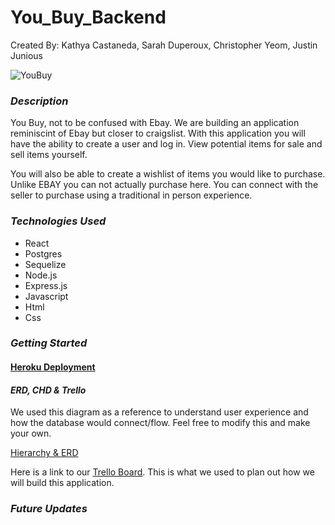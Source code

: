 # You_Buy_Backend

Created By: Kathya Castaneda, Sarah Duperoux, Christopher Yeom, Justin Junious

![YouBuy](https://external-content.duckduckgo.com/iu/?u=https%3A%2F%2Fwww.bettertechtips.com%2Fwp-content%2Fuploads%2F2016%2F08%2Febay.jpg&f=1&nofb=1&ipt=34abd74951e6b7ff5a5f04cb081f260b7b1ddb66efca0448db5cd8295e1c4657&ipo=images)

### **_Description_**

You Buy, not to be confused with Ebay. We are building an application reminiscint of Ebay but closer to craigslist. With this application you will have the ability to create a user and log in. View potential items for sale and sell items yourself.

You will also be able to create a wishlist of items you would like to purchase. Unlike EBAY you can not actually purchase here. You can connect with the seller to purchase using a traditional in person experience.

### **_Technologies Used_**

- React
- Postgres
- Sequelize
- Node.js
- Express.js
- Javascript
- Html
- Css

### **_Getting Started_**

#### [Heroku Deployment]()

#### **_ERD, CHD & Trello_**

We used this diagram as a reference to understand user experience and how the database would connect/flow.
Feel free to modify this and make your own.

[Hierarchy & ERD](https://lucid.app/lucidchart/b24131d0-e5ea-44fd-9942-bcbcc9305a70/edit?beaconFlowId=EB21F93B55BEAE44&invitationId=inv_bb135fe6-5ed3-4b21-9802-d3619f1585c2&page=0_0#)

Here is a link to our [Trello Board](https://trello.com/b/Z42jcobv/youbuycom-project). This is what we used to plan out how we will build this application.

### **_Future Updates_**
